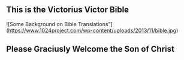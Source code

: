 ## This is the Victorius Victor Bible
![Some Background on Bible Translations"]
(https://www.1024project.com/wp-content/uploads/2013/11/bible.jpg)
## Please Graciusly Welcome the Son of Christ
